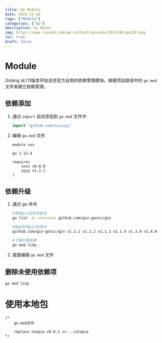```yaml
---
title: Go Module
date: 2019-12-29
tags: ["Module"]
categories: ["Go"]
description: Go Mutex
img: https://www.runoob.com/wp-content/uploads/2015/06/go128.png
toc: true
draft: false
---
```


# Module

Golang 从1.11版本开始支持官方自带的依赖管理模块。根据项目路径中的 `go.mod` 文件来建立依赖管理。

<!--more-->

## 依赖添加

1. 通过 `import` 自动添加到 `go.mod` 文件中
    ```go
    import "github.com/xxx/yyy"
    ```

2. 编辑 `go.mod` 文件

    ```
    module xxx

    go 1.13.4

    require(
        xxxx v0.0.0
        yyyy v1.1.1
    )
    ```


## 依赖升级

1. 通过 go 命令
    ```bash
    #查看gin的所有版本
    go list -m -versions github.com/gin-gonic/gin

    #输出所有gin的版本
    github.com/gin-gonic/gin v1.1.1 v1.1.2 v1.1.3 v1.1.4 v1.3.0 v1.4.0 v1.5.0

    #下载所需依赖
    go mod tidy 
    ```

2. 直接编辑 `go.mod` 文件


## 删除未使用依赖项

`go mod tidy`


# 使用本地包

```
/*
    go.mod文件

    replace utopia v0.0.1 => ../utopia
*/
```
